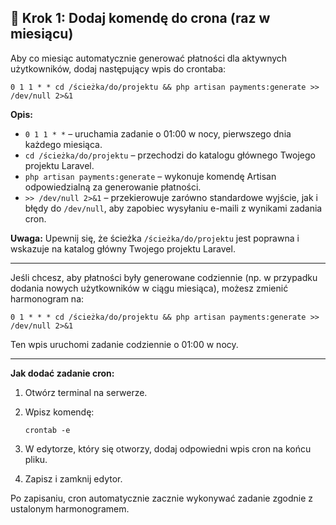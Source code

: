 ## 🔄 Krok 1: Dodaj komendę do crona (raz w miesiącu)

Aby co miesiąc automatycznie generować płatności dla aktywnych użytkowników, dodaj następujący wpis do crontaba:

```
0 1 1 * * cd /ścieżka/do/projektu && php artisan payments:generate >> /dev/null 2>&1
```

**Opis:**

- `0 1 1 * *` – uruchamia zadanie o 01:00 w nocy, pierwszego dnia każdego miesiąca.
- `cd /ścieżka/do/projektu` – przechodzi do katalogu głównego Twojego projektu Laravel.
- `php artisan payments:generate` – wykonuje komendę Artisan odpowiedzialną za generowanie płatności.
- `>> /dev/null 2>&1` – przekierowuje zarówno standardowe wyjście, jak i błędy do `/dev/null`, aby zapobiec wysyłaniu e-maili z wynikami zadania cron.

**Uwaga:** Upewnij się, że ścieżka `/ścieżka/do/projektu` jest poprawna i wskazuje na katalog główny Twojego projektu Laravel.

---

Jeśli chcesz, aby płatności były generowane codziennie (np. w przypadku dodania nowych użytkowników w ciągu miesiąca), możesz zmienić harmonogram na:

```
0 1 * * * cd /ścieżka/do/projektu && php artisan payments:generate >> /dev/null 2>&1
```

Ten wpis uruchomi zadanie codziennie o 01:00 w nocy.

---

**Jak dodać zadanie cron:**

1. Otwórz terminal na serwerze.
2. Wpisz komendę:

   ```
   crontab -e
   ```

3. W edytorze, który się otworzy, dodaj odpowiedni wpis cron na końcu pliku.
4. Zapisz i zamknij edytor.

Po zapisaniu, cron automatycznie zacznie wykonywać zadanie zgodnie z ustalonym harmonogramem.